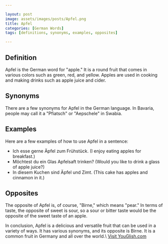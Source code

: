 ```yaml
---

layout: post
image: assets/images/posts/Apfel.png
title: Apfel
categories: [German Words]
tags: [definitions, synonyms, examples, opposites]

---
```


## Definition 
Apfel is the German word for "apple." It is a round fruit that comes in various colors such as green, red, and yellow. Apples are used in cooking and making drinks such as apple juice and cider.

## Synonyms
There are a few synonyms for Apfel in the German language. In Bavaria, people may call it a "Pfiatsch" or "Aepschele" in Swabia.

## Examples
Here are a few examples of how to use Apfel in a sentence:
- Ich esse gerne Äpfel zum Frühstück. (I enjoy eating apples for breakfast.)
- Möchtest du ein Glas Apfelsaft trinken? (Would you like to drink a glass of apple juice?)
- In diesem Kuchen sind Äpfel und Zimt. (This cake has apples and cinnamon in it.)

## Opposites
The opposite of Apfel is, of course, "Birne," which means "pear." In terms of taste, the opposite of sweet is sour, so a sour or bitter taste would be the opposite of the sweet taste of an apple.

In conclusion, Apfel is a delicious and versatile fruit that can be used in a variety of ways. It has various synonyms, and its opposite is Birne. It is a common fruit in Germany and all over the world.\ <a id="yg-widget-0" class="youglish-widget" data-query="Apfel" data-lang="german" data-components="8412" data-auto-start="0" data-bkg-color="theme_light" data-title="How%20to%20pronounce%20Apfel%20in%20German"  rel="nofollow" href="https://youglish.com">Visit YouGlish.com</a><script async src="https://youglish.com/public/emb/widget.js" charset="utf-8"></script>